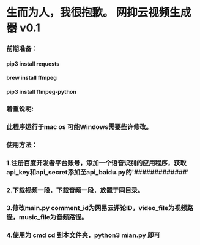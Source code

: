 # 生而为人，我很抱歉。 网抑云视频生成器 v0.1
### 前期准备：
#### pip3 install requests
#### brew install ffmpeg
#### pip3 install ffmpeg-python
### 着重说明:
### 此程序运行于mac os 可能Windows需要些许修改。
### 使用方法： 
### 1.注册百度开发者平台账号，添加一个语音识别的应用程序，获取api_key和api_secret添加至api_baidu.py的'#############'
### 2.下载视频一段，下载音频一段，放置于同目录。
### 3.修改main.py  comment_id为网易云评论ID，video_file为视频路径，music_file为音频路径。
### 4.使用为 cmd cd 到本文件夹，python3 mian.py 即可
